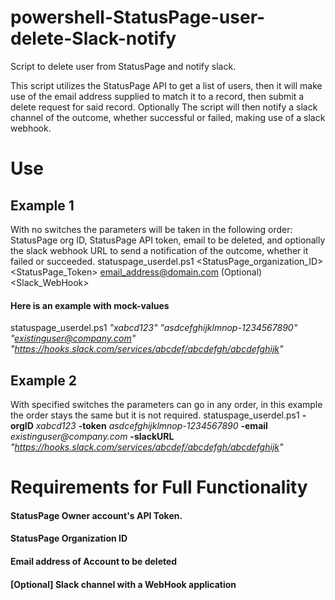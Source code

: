 # powershell-StatusPage-user-delete-Slack-notify
Script to delete user from StatusPage and notify slack.

This script utilizes the StatusPage API to get a list of users, then it will make use of the email address supplied to match it to a record, then submit a delete request for said record. Optionally The script will then notify a slack channel of the outcome, whether successful or failed, making use of a slack webhook.


# Use
## Example 1
With no switches the parameters will be taken in the following order: StatusPage org ID, StatusPage API token, email to be deleted, and optionally the slack webhook URL to send a notification of the outcome, whether it failed or succeeded.
statuspage_userdel.ps1 <StatusPage_organization_ID> <StatusPage_Token> <email_address@domain.com> (Optional)<Slack_WebHook>

#### Here is an example with mock-values
statuspage_userdel.ps1 _"xabcd123"_ _"asdcefghijklmnop-1234567890"_ _"existinguser@company.com"_ _"https://hooks.slack.com/services/abcdef/abcdefgh/abcdefghijk"_


## Example 2
With specified switches the parameters can go in any order, in this example the order stays the same but it is not required.
statuspage_userdel.ps1 **-orgID** _xabcd123_ **-token** _asdcefghijklmnop-1234567890_ **-email** _existinguser@company.com_ **-slackURL** _"https://hooks.slack.com/services/abcdef/abcdefgh/abcdefghijk"_

# Requirements for Full Functionality

####  StatusPage Owner account's API Token.

####  StatusPage Organization ID

####  Email address of Account to be deleted

####  [Optional] Slack channel with a WebHook application